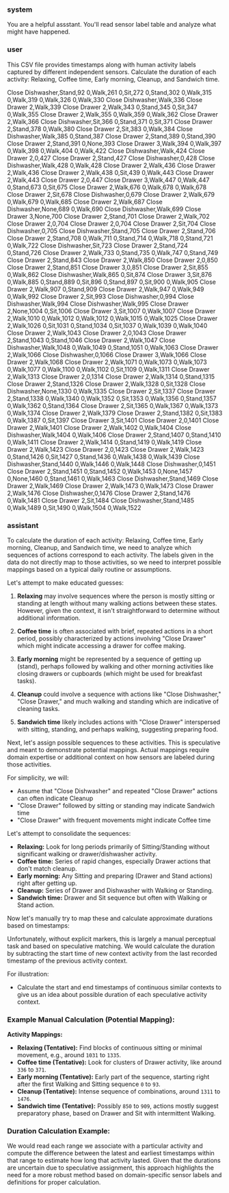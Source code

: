 ### system
You are a helpful assstant. You'll read sensor label table and analyze what might have happened.
### user

This CSV file provides timestamps along with human activity labels captured by different independent sensors.
Calculate the duration of each activity: Relaxing, Coffee time, Early morning, Cleanup, and Sandwich time.
    
Close Dishwasher,Stand,92
0,Walk,261
0,Sit,272
0,Stand,302
0,Walk,315
0,Walk,319
0,Walk,326
0,Walk,330
Close Dishwasher,Walk,336
Close Drawer 2,Walk,339
Close Drawer 2,Walk,343
0,Stand,345
0,Sit,347
0,Walk,355
Close Drawer 2,Walk,355
0,Walk,359
0,Walk,362
Close Drawer 2,Walk,366
Close Dishwasher,Sit,366
0,Stand,371
0,Sit,371
Close Drawer 2,Stand,378
0,Walk,380
Close Drawer 2,Sit,383
0,Walk,384
Close Dishwasher,Walk,385
0,Stand,387
Close Drawer 2,Stand,389
0,Stand,390
Close Drawer 2,Stand,391
0,None,393
Close Drawer 3,Walk,394
0,Walk,397
0,Walk,398
0,Walk,404
0,Walk,422
Close Dishwasher,Walk,424
Close Drawer 2,0,427
Close Drawer 2,Stand,427
Close Dishwasher,0,428
Close Dishwasher,Walk,428
0,Walk,428
Close Drawer 2,Walk,436
Close Drawer 2,Walk,436
Close Drawer 2,Walk,438
0,Sit,439
0,Walk,443
Close Drawer 2,Walk,443
Close Drawer 2,0,447
Close Drawer 3,Walk,447
0,Walk,447
0,Stand,673
0,Sit,675
Close Drawer 2,Walk,676
0,Walk,678
0,Walk,678
Close Drawer 2,Sit,678
Close Dishwasher,0,679
Close Drawer 2,Walk,679
0,Walk,679
0,Walk,685
Close Drawer 2,Walk,687
Close Dishwasher,None,689
0,Walk,690
Close Dishwasher,Walk,699
Close Drawer 3,None,700
Close Drawer 2,Stand,701
Close Drawer 2,Walk,702
Close Drawer 2,0,704
Close Drawer 2,0,704
Close Drawer 2,Sit,704
Close Dishwasher,0,705
Close Dishwasher,Stand,705
Close Drawer 2,Stand,706
Close Drawer 2,Stand,708
0,Walk,711
0,Stand,714
0,Walk,718
0,Stand,721
0,Walk,722
Close Dishwasher,Sit,723
Close Drawer 2,Stand,724
0,Stand,726
Close Drawer 2,Walk,733
0,Stand,735
0,Walk,747
0,Stand,749
Close Drawer 2,Stand,843
Close Drawer 2,Walk,850
Close Drawer 2,0,850
Close Drawer 2,Stand,851
Close Drawer 3,0,851
Close Drawer 2,Sit,855
0,Walk,862
Close Dishwasher,Walk,865
0,Sit,874
Close Drawer 3,Sit,876
0,Walk,885
0,Stand,889
0,Sit,896
0,Stand,897
0,Sit,900
0,Walk,905
Close Drawer 2,Walk,907
0,Stand,909
Close Drawer 2,Walk,947
0,Walk,949
0,Walk,992
Close Drawer 2,Sit,993
Close Dishwasher,0,994
Close Dishwasher,Walk,994
Close Dishwasher,Walk,995
Close Drawer 2,None,1004
0,Sit,1006
Close Drawer 3,Sit,1007
0,Walk,1007
Close Drawer 2,Walk,1010
0,Walk,1012
0,Walk,1012
0,Walk,1015
0,Walk,1025
Close Drawer 2,Walk,1026
0,Sit,1031
0,Stand,1034
0,Sit,1037
0,Walk,1039
0,Walk,1040
Close Drawer 2,Walk,1043
Close Drawer 2,0,1043
Close Drawer 2,Stand,1043
0,Stand,1046
Close Drawer 2,Walk,1047
Close Dishwasher,Walk,1048
0,Walk,1049
0,Stand,1051
0,Walk,1063
Close Drawer 2,Walk,1066
Close Dishwasher,0,1066
Close Drawer 3,Walk,1066
Close Drawer 2,Walk,1068
Close Drawer 2,Walk,1071
0,Walk,1073
0,Walk,1073
0,Walk,1077
0,Walk,1100
0,Walk,1102
0,Sit,1109
0,Walk,1311
Close Drawer 2,Walk,1313
Close Drawer 2,0,1314
Close Drawer 2,Walk,1314
0,Stand,1315
Close Drawer 2,Stand,1326
Close Drawer 2,Walk,1328
0,Sit,1328
Close Dishwasher,None,1330
0,Walk,1335
Close Drawer 2,Sit,1337
Close Drawer 2,Stand,1338
0,Walk,1340
0,Walk,1352
0,Sit,1353
0,Walk,1356
0,Stand,1357
0,Walk,1362
0,Stand,1364
Close Drawer 2,Sit,1365
0,Walk,1367
0,Walk,1373
0,Walk,1374
Close Drawer 2,Walk,1379
Close Drawer 2,Stand,1382
0,Sit,1383
0,Walk,1387
0,Sit,1397
Close Drawer 3,Sit,1401
Close Drawer 2,0,1401
Close Drawer 2,Walk,1401
Close Drawer 2,Walk,1402
0,Walk,1404
Close Dishwasher,Walk,1404
0,Walk,1406
Close Drawer 2,Stand,1407
0,Stand,1410
0,Walk,1411
Close Drawer 2,Walk,1414
0,Stand,1419
0,Walk,1419
Close Drawer 2,Walk,1423
Close Drawer 2,0,1423
Close Drawer 2,Walk,1423
0,Stand,1426
0,Sit,1427
0,Stand,1436
0,Walk,1438
0,Walk,1439
Close Dishwasher,Stand,1440
0,Walk,1446
0,Walk,1448
Close Dishwasher,0,1451
Close Drawer 2,Stand,1451
0,Stand,1452
0,Walk,1453
0,None,1457
0,None,1460
0,Stand,1461
0,Walk,1463
Close Dishwasher,Stand,1469
Close Drawer 2,Walk,1469
Close Drawer 2,Walk,1473
0,Walk,1473
Close Drawer 2,Walk,1476
Close Dishwasher,0,1476
Close Drawer 2,Stand,1476
0,Walk,1481
Close Drawer 2,Sit,1484
Close Dishwasher,Stand,1485
0,Walk,1489
0,Sit,1490
0,Walk,1504
0,Walk,1522

### assistant
To calculate the duration of each activity: Relaxing, Coffee time, Early morning, Cleanup, and Sandwich time, we need to analyze which sequences of actions correspond to each activity. The labels given in the data do not directly map to those activities, so we need to interpret possible mappings based on a typical daily routine or assumptions.

Let's attempt to make educated guesses:

1. **Relaxing** may involve sequences where the person is mostly sitting or standing at length without many walking actions between these states. However, given the context, it isn't straightforward to determine without additional information.

2. **Coffee time** is often associated with brief, repeated actions in a short period, possibly characterized by actions involving "Close Drawer" which might indicate accessing a drawer for coffee making. 

3. **Early morning** might be represented by a sequence of getting up (stand), perhaps followed by walking and other morning activities like closing drawers or cupboards (which might be used for breakfast tasks).

4. **Cleanup** could involve a sequence with actions like "Close Dishwasher," "Close Drawer," and much walking and standing which are indicative of cleaning tasks.

5. **Sandwich time** likely includes actions with "Close Drawer" interspersed with sitting, standing, and perhaps walking, suggesting preparing food.

Next, let's assign possible sequences to these activities. This is speculative and meant to demonstrate potential mappings. Actual mappings require domain expertise or additional context on how sensors are labeled during those activities.

For simplicity, we will:
- Assume that "Close Dishwasher" and repeated "Close Drawer" actions can often indicate Cleanup
- "Close Drawer" followed by sitting or standing may indicate Sandwich time
- "Close Drawer" with frequent movements might indicate Coffee time

Let's attempt to consolidate the sequences: 

- **Relaxing:** Look for long periods primarily of Sitting/Standing without significant walking or drawer/dishwasher activity.
- **Coffee time:** Series of rapid changes, especially Drawer actions that don't match cleanup.
- **Early morning:** Any Sitting and preparing (Drawer and Stand actions) right after getting up.
- **Cleanup:** Series of Drawer and Dishwasher with Walking or Standing.
- **Sandwich time:** Drawer and Sit sequence but often with Walking or Stand action. 

Now let's manually try to map these and calculate approximate durations based on timestamps:

Unfortunately, without explicit markers, this is largely a manual perceptual task and based on speculative matching. We would calculate the duration by subtracting the start time of new context activity from the last recorded timestamp of the previous activity context.

For illustration:
- Calculate the start and end timestamps of continuous similar contexts to give us an idea about possible duration of each speculative activity context.

### Example Manual Calculation (Potential Mapping):

**Activity Mappings:**
- **Relaxing (Tentative):** Find blocks of continuous sitting or minimal movement, e.g., around `1031` to `1335`.
- **Coffee time (Tentative):** Look for clusters of Drawer activity, like around `336` to `371`.
- **Early morning (Tentative):** Early part of the sequence, starting right after the first Walking and Sitting sequence `0` to `93`.
- **Cleanup (Tentative):** Intense sequence of combinations, around `1311` to `1476`.
- **Sandwich time (Tentative):** Possibly `850` to `909`, actions mostly suggest preparatory phase, based on Drawer and Sit with intermittent Walking.

### Duration Calculation Example:
We would read each range we associate with a particular activity and compute the difference between the latest and earliest timestamps within that range to estimate how long that activity lasted. Given that the durations are uncertain due to speculative assignment, this approach highlights the need for a more robust method based on domain-specific sensor labels and definitions for proper calculation.
